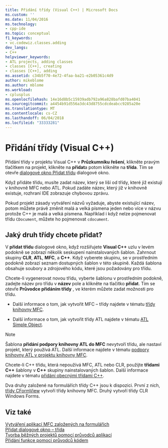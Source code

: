 ```yaml
---
title: Přidání třídy (Visual C++) | Microsoft Docs
ms.custom: ''
ms.date: 11/04/2016
ms.technology:
- cpp-ide
ms.topic: conceptual
f1_keywords:
- vc.codewiz.classes.adding
dev_langs:
- C++
helpviewer_keywords:
- ATL projects, adding classes
- classes [C++], creating
- classes [C++], adding
ms.assetid: c34b5f70-4e72-4faa-ba21-e2b05361c4d9
author: mikeblome
ms.author: mblome
ms.workload:
- cplusplus
ms.openlocfilehash: 14e16d8b5c15939adb792a96a828bafd07ba4041
ms.sourcegitcommit: a4454b91d556a3dc43d8755cdcdeabcc9285a20e
ms.translationtype: MT
ms.contentlocale: cs-CZ
ms.lasthandoff: 06/04/2018
ms.locfileid: "33333281"
---
```

# <a name="adding-a-class-visual-c"></a>Přidání třídy (Visual C++)
Přidání třídy v projektu Visual C++ v **Průzkumníku řešení**, klikněte pravým tlačítkem na projekt, klikněte na **přidat**a potom klikněte na **třída**. Tím se otevře [dialogové okno Přidat třídu](../ide/add-class-dialog-box.md) dialogové okno.  
  
 Když přidáte třídu, musíte zadat název, který se liší od třídy, které již existují v knihovně MFC nebo ATL. Pokud zadáte název, který již v knihovně existuje, rozhraní IDE zobrazuje chybovou zprávu.  
  
 Pokud projekt zásady vytváření názvů vyžaduje, abyste existující název, potom můžete právě změnit malá a velká písmena jeden nebo více v názvu protože C++ je malá a velká písmena. Například i když nelze pojmenovat třídu `CDocument`, můžete ho pojmenovat `cdocument`.  
  
## <a name="what-kind-of-class-do-you-want-to-add"></a>Jaký druh třídy chcete přidat?  
 V **přidat třídu** dialogové okno, když rozšiřujete **Visual C++** uzlu v levém podokně se zobrazí několik seskupení nainstalovaných šablon. Zahrnout skupiny **CLR**, **ATL**, **MFC**, a **C++**. Když vyberete skupinu, se v prostředním podokně zobrazí seznam dostupných šablon v této skupině. Každá šablona obsahuje soubory a zdrojového kódu, které jsou požadovány pro třídu.  
  
 Chcete-li vygenerovat novou třídu, vyberte šablonu v prostředním podokně, zadejte název pro třídu v **název** pole a klikněte na tlačítko **přidat**. Tím se otevře **Průvodce přidáním třídy** , ve kterém můžete zadat možnosti pro třídu.  
  
-   Další informace o tom, jak vytvořit MFC – třídy najdete v tématu [třídy knihovny MFC](../mfc/reference/adding-an-mfc-class.md).  
  
-   Další informace o tom, jak vytvořit třídy ATL najdete v tématu [ATL Simple Object](../atl/reference/adding-an-atl-simple-object.md).  
  
> [!NOTE]
>  Šablona **přidání podpory knihovny ATL do MFC** nevytvoří třídu, ale nastaví projekt, který používá ATL. Další informace najdete v tématu [podpory knihovny ATL v projektu knihovny MFC](../mfc/reference/adding-atl-support-to-your-mfc-project.md).  
  
 Chcete-li C++ třídu, která nepoužívá MFC, ATL nebo CLR, použijte **třídami C++** šablony v **C++** skupiny nainstalovaných šablon. Další informace najdete v tématu [přidání obecnými třídami C++](../ide/adding-a-generic-cpp-class.md).  
  
 Dva druhy založené na formulářích třídy C++ jsou k dispozici. První z nich, [třídy CFormView](../mfc/reference/cformview-class.md) vytvoří třídy knihovny MFC. Druhý vytvoří třídy CLR Windows Forms.  
  
## <a name="see-also"></a>Viz také  
 [Vytváření aplikací MFC založených na formulářích](../mfc/reference/creating-a-forms-based-mfc-application.md)   
 [Přidat dialogové okno – třída](../ide/add-class-dialog-box.md)   
 [Tvorba běžných projektů pomocí průvodců aplikací](../ide/creating-desktop-projects-by-using-application-wizards.md)   
 [Přidání funkce pomocí průvodců kódem](../ide/adding-functionality-with-code-wizards-cpp.md)